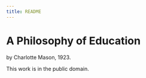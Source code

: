 ```yaml
---
title: README
---
```


# A Philosophy of Education

by Charlotte Mason, 1923.

This work is in the public domain.